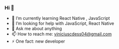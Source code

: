 ### Hi 👋


- 🌱 I’m currently learning React Native , JavaScript
- 🤔 I’m looking for help with JavaScript, React Native
- 💬 Ask me about anything
- 📫 How to reach me: viniciuscdess04@gmail.com
- ⚡ One fact: new developer
